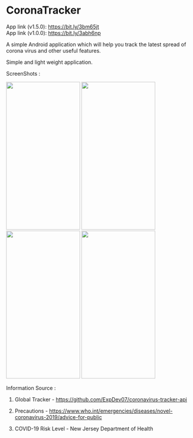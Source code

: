 # CoronaTracker

App link (v1.5.0): https://bit.ly/3bm65jt <br>
App link (v1.0.0): https://bit.ly/3abh6np 

A simple Android application which will help you track the latest spread of corona virus and other useful features.

Simple and light weight application.

ScreenShots :

<span>
 <img height=400 width=200 src="https://user-images.githubusercontent.com/29357444/77245472-d8da9100-6c44-11ea-97cf-f028448829b3.png" />
  <img height=400 width=200 src="https://user-images.githubusercontent.com/29357444/77245482-e5f78000-6c44-11ea-9001-20eea361cc31.png" />
  <img height=400 width=200 src="https://user-images.githubusercontent.com/29357444/77245494-f3ad0580-6c44-11ea-918f-3a50ec08fc2d.png" />
  <img height=400 width=200 src="https://user-images.githubusercontent.com/29357444/77245626-f4926700-6c45-11ea-917a-3643d016d569.jpeg" />
 </span>

Information Source : 

1. Global Tracker - https://github.com/ExpDev07/coronavirus-tracker-api

2. Precautions - https://www.who.int/emergencies/diseases/novel-coronavirus-2019/advice-for-public

3. COVID-19 Risk Level - New Jersey Department of Health 
